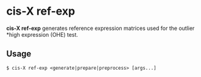 # cis-X ref-exp

**cis-X ref-exp** generates reference expression matrices used for the outlier
*high expression (OHE) test.

## Usage

```
$ cis-X ref-exp <generate|prepare|preprocess> [args...]
```
